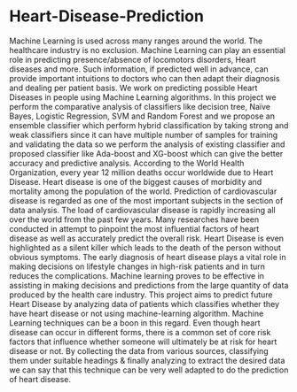 # Heart-Disease-Prediction
Machine Learning is used across many ranges around the world. The healthcare industry is no exclusion. Machine Learning can play an essential role in predicting presence/absence of locomotors disorders, Heart diseases and more. Such information, if predicted well in advance, can provide important intuitions to doctors who can then adapt their diagnosis and dealing per patient basis. We work on predicting possible Heart Diseases in people using Machine Learning algorithms. In this project we perform the comparative analysis of classifiers like decision tree, Naïve Bayes, Logistic Regression, SVM and Random Forest and we propose an ensemble classifier which perform hybrid classification by taking strong and weak classifiers since it can have multiple number of samples for training and validating the data so we perform the analysis of existing classifier and proposed classifier like Ada-boost and XG-boost which can give the better accuracy and predictive analysis.
According to the World Health Organization, every year 12 million deaths occur worldwide due to Heart Disease. Heart disease is one of the biggest causes of morbidity and mortality among the population of the world. Prediction of cardiovascular disease is regarded as one of the most important subjects in the section of data analysis. The load of cardiovascular disease is rapidly increasing all over the world from the past few years. Many researches have been conducted in attempt to pinpoint the most influential factors of heart disease as well as accurately predict the overall risk. Heart Disease is even highlighted as a silent killer which leads to the death of the person without obvious symptoms. The early diagnosis of heart disease plays a vital role in making decisions on lifestyle changes in high-risk patients and in turn reduces the complications. 
Machine learning proves to be effective in assisting in making decisions and predictions from the large quantity of data produced by the health care industry. This project aims to predict future Heart Disease by analyzing data of patients which classifies whether they have heart disease or not using machine-learning algorithm. Machine Learning techniques can be a boon in this regard. Even though heart disease can occur in different forms, there is a common set of core risk factors that influence whether someone will ultimately be at risk for heart disease or not. By collecting the data from various sources, classifying them under suitable headings & finally analyzing to extract the desired data we can say that this technique can be very well adapted to do the prediction of heart disease.
